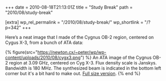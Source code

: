 +++
date = 2010-08-18T21:13:01Z
title = "Study Break"
path = "2010/08/study-break"

[extra]
wp_rel_permalink = "/2010/08/study-break/"
wp_shortlink = "/?p=342"
+++

Here’s a neat image that I made of the Cygnus OB-2 region, centered on Cygus
X-3, from a bunch of ATA data:

{% figure(src="https://newton.cx/~peter/wp/wp-content/uploads/2010/08/cygx3.png") %}
An ATA image of the Cygnus OB-2 region at 3.09 GHz, centered on Cyg X-3. Flux density scale is Janskys. Bandwidth is 180 MHz. The synthesized beam is indicated in the bottom left corner but it's a bit hard to make out. [Full size version](https://newton.cx/~peter/wp/wp-content/uploads/2010/08/cygx3-large.png).
{% end %}
